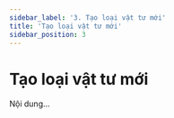 ```yaml
---
sidebar_label: '3. Tạo loại vật tư mới'
title: 'Tạo loại vật tư mới'
sidebar_position: 3
---
```

# Tạo loại vật tư mới
Nội dung...